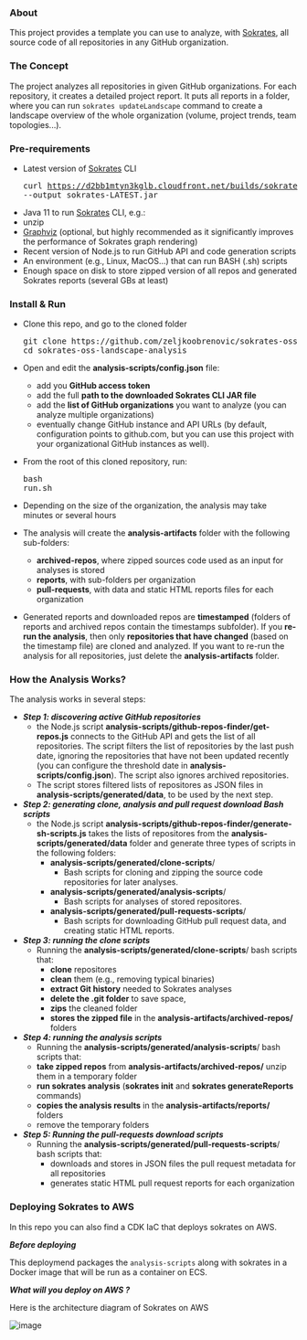 ### About

This project provides a template you can use to analyze, with [Sokrates](https://sokrates.dev), all source code of all repositories in any GitHub organization.

### The Concept

The project analyzes all repositories in given GitHub organizations. For each repository, it creates a detailed project report. It puts all reports in a folder, where you can run `sokrates updateLandscape` command to create a landscape overview of the whole organization (volume, project trends, team topologies...).

### Pre-requirements

- Latest version of [Sokrates](https://sokrates.dev) CLI<pre>curl https://d2bb1mtyn3kglb.cloudfront.net/builds/sokrates-LATEST.jar --output sokrates-LATEST.jar</pre>
- Java 11 to run [Sokrates](https://sokrates.dev) CLI, e.g.:
- unzip
- [Graphviz](https://graphviz.org/) (optional, but highly recommended as it significantly improves the performance of Sokrates graph rendering)
- Recent version of Node.js to run GitHub API and code generation scripts
- An environment (e.g., Linux, MacOS...) that can run BASH (.sh) scripts
- Enough space on disk to store zipped version of all repos and generated Sokrates reports (several GBs at least)

### Install & Run

- Clone this repo, and go to the cloned folder
  <pre>git clone https://github.com/zeljkoobrenovic/sokrates-oss-landscape-analysis.git
  cd sokrates-oss-landscape-analysis</pre>

- Open and edit the **analysis-scripts/config.json** file: 
  - add you **GitHub access token**
  - add the full **path to the downloaded Sokrates CLI JAR file**
  - add the **list of GitHub organizations** you want to analyze (you can analyze multiple organizations)
  - eventually change GitHub instance and API URLs (by default, configuration points to github.com, but you can use this project with your organizational GitHub instances as well).
- From the root of this cloned repository, run: <pre>bash run.sh</pre>
- Depending on the size of the organization, the analysis may take minutes or several hours
- The analysis will create the **analysis-artifacts** folder with the following sub-folders:
  - **archived-repos**, where zipped sources code used as an input for analyses is stored
  - **reports**, with sub-folders per organization
  - **pull-requests**, with data and static HTML reports files for each organization
- Generated reports and downloaded repos are **timestamped** (folders of reports and archived repos contain the timestamps subfolder). If you **re-run the analysis**, then only **repositories that have changed** (based on the timestamp file) are cloned and analyzed. If you want to re-run the analysis for all repositories, just delete the **analysis-artifacts** folder.  

### How the Analysis Works?

The analysis works in several steps:

- ***Step 1: discovering active GitHub repositories***
  - the Node.js script **analysis-scripts/github-repos-finder/get-repos.js** connects to the GitHub API and gets the list of all repositories. The script filters the list of repositories by the last push date, ignoring the repositories that have not been updated recently (you can configure the threshold date in **analysis-scripts/config.json**). The script also ignores archived repositories.
  - The script stores filtered lists of repositores as JSON files in **analysis-scripts/generated/data**, to be used by the next step.
- ***Step 2: generating clone, analysis and pull request download Bash scripts***
  - the Node.js script **analysis-scripts/github-repos-finder/generate-sh-scripts.js** takes the lists of repositores from the **analysis-scripts/generated/data** folder and generate three types of scripts in the following folders:
    - **analysis-scripts/generated/clone-scripts**/
      - Bash scripts for cloning and zipping the source code repositories for later analyses.
    - **analysis-scripts/generated/analysis-scripts**/
      - Bash scripts for analyses of stored repositores. 
    - **analysis-scripts/generated/pull-requests-scripts**/
      - Bash scripts for downloading GitHub pull request data, and creating static HTML reports.
- ***Step 3: running the clone scripts***
  - Running the **analysis-scripts/generated/clone-scripts**/ bash scripts that:
    - **clone** repositores
    - **clean** them (e.g., removing typical binaries) 
    - **extract Git history** needed to Sokrates analyses 
    - **delete the .git folder** to save space, 
    - **zips** the cleaned folder
    - **stores the zipped file** in the **analysis-artifacts/archived-repos/** folders
- ***Step 4: running the analysis scripts***
    - Running the **analysis-scripts/generated/analysis-scripts**/ bash scripts that:
    - **take zipped repos** from **analysis-artifacts/archived-repos/** unzip them in a temporary folder 
    - **run sokrates analysis** (**sokrates init** and **sokrates generateReports** commands) 
    - **copies the analysis results** in the **analysis-artifacts/reports/** folders
    - remove the temporary folders
- ***Step 5: Running the pull-requests download scripts***
    - Running the **analysis-scripts/generated/pull-requests-scripts**/ bash scripts that:
      - downloads and stores in JSON files the pull request metadata for all repositories
      - generates static HTML pull request reports for each organization


### Deploying Sokrates to AWS

In this repo you can also find a CDK IaC that deploys sokrates on AWS. 

**_Before deploying_**

This deploymend packages the `analysis-scripts` along with sokrates in a Docker image that will be run as a container on ECS.

**_What will you deploy on AWS ?_**

Here is the architecture diagram of Sokrates on AWS

![image](https://user-images.githubusercontent.com/6813975/226207419-510db4bf-9dfa-4281-b3c6-0b00769f8f2e.png)




